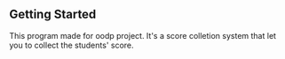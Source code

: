 ## Getting Started

This program made for oodp project. It's a score colletion system that let you to collect the students' score.
